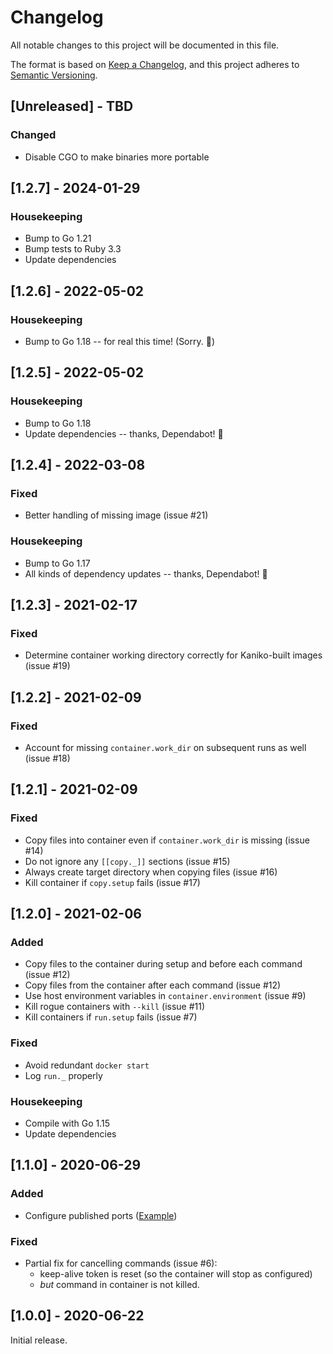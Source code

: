 # Changelog

All notable changes to this project will be documented in this file.

The format is based on [Keep a Changelog](https://keepachangelog.com/en/1.0.0/), and 
this project adheres to [Semantic Versioning](https://semver.org/spec/v2.0.0.html).

## [Unreleased] - TBD

### Changed

- Disable CGO to make binaries more portable


## [1.2.7] - 2024-01-29

### Housekeeping

- Bump to Go 1.21
- Bump tests to Ruby 3.3
- Update dependencies


## [1.2.6] - 2022-05-02

### Housekeeping

- Bump to Go 1.18 -- for real this time! (Sorry. 🙏)


## [1.2.5] - 2022-05-02

### Housekeeping

- Bump to Go 1.18
- Update dependencies -- thanks, Dependabot! 🧡


## [1.2.4] - 2022-03-08

### Fixed

 - Better handling of missing image (issue #21)

### Housekeeping

 - Bump to Go 1.17
 - All kinds of dependency updates -- thanks, Dependabot! 🧡


## [1.2.3] - 2021-02-17

### Fixed

 - Determine container working directory correctly for Kaniko-built images (issue #19) 


## [1.2.2] - 2021-02-09

### Fixed

 - Account for missing `container.work_dir` on subsequent runs as well (issue #18)


## [1.2.1] - 2021-02-09

### Fixed

 - Copy files into container even if `container.work_dir` is missing (issue #14)
 - Do not ignore any `[[copy._]]` sections (issue #15)
 - Always create target directory when copying files (issue #16)
 - Kill container if `copy.setup` fails (issue #17)


## [1.2.0] - 2021-02-06

### Added

 - Copy files to the container during setup and before each command (issue #12)
 - Copy files from the container after each command (issue #12)
 - Use host environment variables in `container.environment` (issue #9)
 - Kill rogue containers with `--kill` (issue #11)
 - Kill containers if `run.setup` fails (issue #7)

### Fixed

 - Avoid redundant `docker start`
 - Log `run._` properly

### Housekeeping

 - Compile with Go 1.15
 - Update dependencies


## [1.1.0] - 2020-06-29

### Added

 - Configure published ports ([Example](examples/nginx))
 
### Fixed

 - Partial fix for cancelling commands (issue #6):
   - keep-alive token is reset (so the container will stop as configured)
   - _but_ command in container is not killed.


## [1.0.0] - 2020-06-22

Initial release. 
